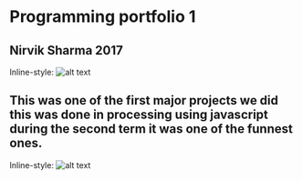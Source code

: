 # Programming portfolio 1
## Nirvik Sharma 2017

Inline-style: 
![alt text](https://nirviksharma.github.io/Programming1Portfolio/pic.png "Logo Title Text 1")

##  This was one of the first major projects we did this was done in processing using javascript during the second term it was one of the funnest ones. 
Inline-style: 
![alt text](https://nirviksharma.github.io/Programming1Portfolio/calc.png "Logo Title Text 1")



